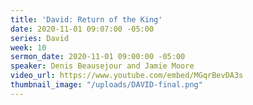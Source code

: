 ```yaml
---
title: 'David: Return of the King'
date: 2020-11-01 09:07:00 -05:00
series: David
week: 10
sermon_date: 2020-11-01 09:00:00 -05:00
speaker: Denis Beausejour and Jamie Moore
video_url: https://www.youtube.com/embed/MGqrBevDA3s
thumbnail_image: "/uploads/DAVID-final.png"
---
```


